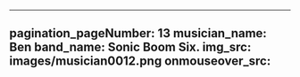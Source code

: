 ------
pagination_pageNumber: 13
musician_name: Ben
band_name: Sonic Boom Six.
img_src: images/musician0012.png
onmouseover_src: 
------